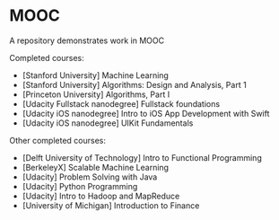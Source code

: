 # MOOC
A repository demonstrates work in MOOC

Completed courses:
- [Stanford University] Machine Learning
- [Stanford University] Algorithms: Design and Analysis, Part 1
- [Princeton University] Algorithms, Part I
- [Udacity Fullstack nanodegree] Fullstack foundations
- [Udacity iOS nanodegree] Intro to iOS App Development with Swift
- [Udacity iOS nanodegree] UIKit Fundamentals

Other completed courses:
- [Delft University of Technology] Intro to Functional Programming
- [BerkeleyX] Scalable Machine Learning
- [Udacity] Problem Solving with Java
- [Udacity] Python Programming
- [Udacity] Intro to Hadoop and MapReduce
- [University of Michigan] Introduction to Finance

